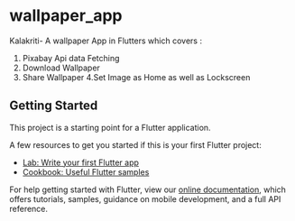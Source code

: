 # wallpaper_app

Kalakriti- A wallpaper App in Flutters which covers :
1. Pixabay Api data Fetching
2. Download Wallpaper
3. Share Wallpaper
4.Set Image as Home as well as Lockscreen

## Getting Started

This project is a starting point for a Flutter application.

A few resources to get you started if this is your first Flutter project:

- [Lab: Write your first Flutter app](https://flutter.dev/docs/get-started/codelab)
- [Cookbook: Useful Flutter samples](https://flutter.dev/docs/cookbook)

For help getting started with Flutter, view our
[online documentation](https://flutter.dev/docs), which offers tutorials,
samples, guidance on mobile development, and a full API reference.
